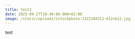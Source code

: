```yaml
---
title: test2
date: 2025-09-27T18:40:00.000+02:00
image: /static/uploads/istockphoto-1322104312-612x612.jpg
---
```

test
